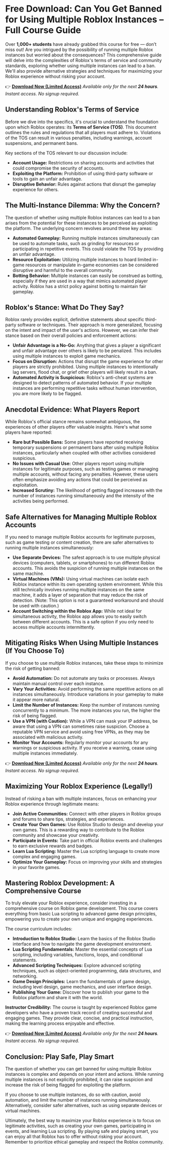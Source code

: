 # Free Download: Can You Get Banned for Using Multiple Roblox Instances – Full Course Guide

Over **1,000+ students** have already grabbed this course for free — don’t miss out! Are you intrigued by the possibility of running multiple Roblox instances but worried about the consequences? This comprehensive guide will delve into the complexities of Roblox's terms of service and community standards, exploring whether using multiple instances can lead to a ban. We'll also provide alternative strategies and techniques for maximizing your Roblox experience without risking your account.

👉 [**Download Now (Limited Access)**](https://udemywork.com/can-you-get-banned-for-using-multiple-roblox-instances)
_Available only for the next **24 hours**. Instant access. No signup required._

## Understanding Roblox's Terms of Service

Before we dive into the specifics, it's crucial to understand the foundation upon which Roblox operates: its **Terms of Service (TOS)**. This document outlines the rules and regulations that all players must adhere to. Violations of the TOS can result in various penalties, including warnings, account suspensions, and permanent bans.

Key sections of the TOS relevant to our discussion include:

*   **Account Usage:** Restrictions on sharing accounts and activities that could compromise the security of accounts.
*   **Exploiting the Platform:** Prohibition of using third-party software or tools to gain an unfair advantage.
*   **Disruptive Behavior:** Rules against actions that disrupt the gameplay experience for others.

## The Multi-Instance Dilemma: Why the Concern?

The question of whether using multiple Roblox instances can lead to a ban arises from the potential for these instances to be perceived as exploiting the platform. The underlying concern revolves around these key areas:

*   **Automated Gameplay:** Running multiple instances simultaneously can be used to automate tasks, such as grinding for resources or participating in repetitive events. This could violate the TOS by providing an unfair advantage.
*   **Resource Exploitation:** Utilizing multiple instances to hoard limited in-game resources or manipulate in-game economies can be considered disruptive and harmful to the overall community.
*   **Botting Behavior:** Multiple instances can easily be construed as botting, especially if they are used in a way that mimics automated player activity. Roblox has a strict policy against botting to maintain fair gameplay.

## Roblox's Stance: What Do They Say?

Roblox rarely provides explicit, definitive statements about specific third-party software or techniques. Their approach is more generalized, focusing on the intent and impact of the user's actions. However, we can infer their stance based on their overall policies and enforcement actions:

*   **Unfair Advantage is a No-Go:** Anything that gives a player a significant and unfair advantage over others is likely to be penalized. This includes using multiple instances to exploit game mechanics.
*   **Focus on Disruption:** Actions that disrupt the game experience for other players are strictly prohibited. Using multiple instances to intentionally lag servers, flood chat, or grief other players will likely result in a ban.
*   **Automated Activity is Suspicious:** Roblox's anti-cheat systems are designed to detect patterns of automated behavior. If your multiple instances are performing repetitive tasks without human intervention, you are more likely to be flagged.

## Anecdotal Evidence: What Players Report

While Roblox's official stance remains somewhat ambiguous, the experiences of other players offer valuable insights. Here's what some players have reported:

*   **Rare but Possible Bans:** Some players have reported receiving temporary suspensions or permanent bans after using multiple Roblox instances, particularly when coupled with other activities considered suspicious.
*   **No Issues with Casual Use:** Other players report using multiple instances for legitimate purposes, such as testing games or managing multiple accounts, without facing any penalties. However, these users often emphasize avoiding any actions that could be perceived as exploitation.
*   **Increased Scrutiny:** The likelihood of getting flagged increases with the number of instances running simultaneously and the intensity of the activities being performed.

## Safe Alternatives for Managing Multiple Roblox Accounts

If you need to manage multiple Roblox accounts for legitimate purposes, such as game testing or content creation, there are safer alternatives to running multiple instances simultaneously:

*   **Use Separate Devices:** The safest approach is to use multiple physical devices (computers, tablets, or smartphones) to run different Roblox accounts. This avoids the suspicion of running multiple instances on the same machine.
*   **Virtual Machines (VMs):** Using virtual machines can isolate each Roblox instance within its own operating system environment. While this still technically involves running multiple instances on the same machine, it adds a layer of separation that may reduce the risk of detection. (Note: This option is not a guaranteed workaround and should be used with caution.)
*   **Account Switching within the Roblox App:** While not ideal for simultaneous activity, the Roblox app allows you to easily switch between different accounts. This is a safe option if you only need to access multiple accounts intermittently.

## Mitigating Risks When Using Multiple Instances (If You Choose To)

If you choose to use multiple Roblox instances, take these steps to minimize the risk of getting banned:

*   **Avoid Automation:** Do not automate any tasks or processes. Always maintain manual control over each instance.
*   **Vary Your Activities:** Avoid performing the same repetitive actions on all instances simultaneously. Introduce variations in your gameplay to make it appear more natural.
*   **Limit the Number of Instances:** Keep the number of instances running concurrently to a minimum. The more instances you run, the higher the risk of being flagged.
*   **Use a VPN (with Caution):** While a VPN can mask your IP address, be aware that using a VPN can sometimes raise suspicion. Choose a reputable VPN service and avoid using free VPNs, as they may be associated with malicious activity.
*   **Monitor Your Accounts:** Regularly monitor your accounts for any warnings or suspicious activity. If you receive a warning, cease using multiple instances immediately.

👉 [**Download Now (Limited Access)**](https://udemywork.com/can-you-get-banned-for-using-multiple-roblox-instances)
_Available only for the next **24 hours**. Instant access. No signup required._

## Maximizing Your Roblox Experience (Legally!)

Instead of risking a ban with multiple instances, focus on enhancing your Roblox experience through legitimate means:

*   **Join Active Communities:** Connect with other players in Roblox groups and forums to share tips, strategies, and experiences.
*   **Create Your Own Games:** Use Roblox Studio to design and develop your own games. This is a rewarding way to contribute to the Roblox community and showcase your creativity.
*   **Participate in Events:** Take part in official Roblox events and challenges to earn exclusive rewards and badges.
*   **Learn Lua Scripting:** Master the Lua scripting language to create more complex and engaging games.
*   **Optimize Your Gameplay:** Focus on improving your skills and strategies in your favorite games.

## Mastering Roblox Development: A Comprehensive Course

To truly elevate your Roblox experience, consider investing in a comprehensive course on Roblox game development. This course covers everything from basic Lua scripting to advanced game design principles, empowering you to create your own unique and engaging experiences.

The course curriculum includes:

*   **Introduction to Roblox Studio:** Learn the basics of the Roblox Studio interface and how to navigate the game development environment.
*   **Lua Scripting Fundamentals:** Master the essential concepts of Lua scripting, including variables, functions, loops, and conditional statements.
*   **Advanced Scripting Techniques:** Explore advanced scripting techniques, such as object-oriented programming, data structures, and networking.
*   **Game Design Principles:** Learn the fundamentals of game design, including level design, game mechanics, and user interface design.
*   **Publishing Your Game:** Discover how to publish your game to the Roblox platform and share it with the world.

**Instructor Credibility:** The course is taught by experienced Roblox game developers who have a proven track record of creating successful and engaging games. They provide clear, concise, and practical instruction, making the learning process enjoyable and effective.

👉 [**Download Now (Limited Access)**](https://udemywork.com/can-you-get-banned-for-using-multiple-roblox-instances)
_Available only for the next **24 hours**. Instant access. No signup required._

## Conclusion: Play Safe, Play Smart

The question of whether you can get banned for using multiple Roblox instances is complex and depends on your intent and actions. While running multiple instances is not explicitly prohibited, it can raise suspicion and increase the risk of being flagged for exploiting the platform.

If you choose to use multiple instances, do so with caution, avoid automation, and limit the number of instances running simultaneously. Alternatively, consider safer alternatives, such as using separate devices or virtual machines.

Ultimately, the best way to maximize your Roblox experience is to focus on legitimate activities, such as creating your own games, participating in events, and learning Lua scripting. By playing safe and playing smart, you can enjoy all that Roblox has to offer without risking your account. Remember to prioritize ethical gameplay and respect the Roblox community.
